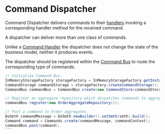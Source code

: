 # Command Dispatcher

Command Dispatcher delivers commands to their [handlers](./command-handler.md) invoking a corresponding handler method for the received command.  

A dispatcher can deliver more than one class of commands.

Unlike a [Command Handler](./command-handler.md) the dispatcher does not change the state of the business model, neither it produces events.

The dispatcher should be registered within the [Command Bus](./command-bus.md) to route the corresponding type of commands. 

``````java
// Initialize Command Bus.
InMemoryStorageFactory storageFactory = InMemoryStorageFactory.getInstance();
CommandStorage commandStorage = storageFactory.createCommandStorage();
CommandBus commandBus = CommandBus.create(new CommandStore(commandStorage));

// Register an aggregate repository which dispatches commands to aggregates (command handlers).
commandBus.register(new OrderAggregateRepository());

// Post a command to Order aggregates.
DoSmth commandMessage = DoSmth.newBuilder().setSmth(smth).build();
Command command = Commands.create(commandMessage, commandContext);
commandBus.post(command);
```